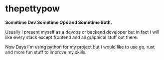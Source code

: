 # thepettypow

**Sometime Dev Sometime Ops and Sometime Both.**

Usually I present myself as a devops or backend developer but in fact I will like every stack except frontend and all graphical stuff out there.

Now Days I'm using python for my project but I would like to use go, rust and more fun stuff to improve my skills.